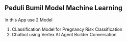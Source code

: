 Peduli Bumil Model Machine Learning
-----------------------------------
In this App use 2 Model
1. CLassification Model for Pregnancy Risk Classification
2. Chatbot using Vertex AI Agent Builder Conversation
